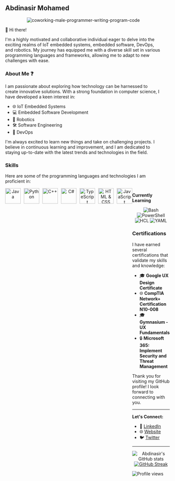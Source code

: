 ## Abdinasir Mohamed 
<div align="center">
  <img src="https://github.com/Abdinasir03/Abdinasir03/assets/115896606/48904a98-e796-467c-935b-ea9c847236c9" alt="coworking-male-programmer-writing-program-code">
</div>

👋 Hi there! 

I'm a highly motivated and collaborative individual eager to delve into the exciting realms of IoT embedded systems, embedded software, DevOps, and robotics. My journey has equipped me with a diverse skill set in various programming languages and frameworks, allowing me to adapt to new challenges with ease.


### About Me :question:

I am passionate about exploring how technology can be harnessed to create innovative solutions. With a strong foundation in computer science, I have developed a keen interest in:

- 🌐 IoT Embedded Systems
- 💻 Embedded Software Development
- 🤖 Robotics
- 🛠️ Software Engineering
- 🚀 DevOps

I'm always excited to learn new things and take on challenging projects. I believe in continuous learning and improvement, and I am dedicated to staying up-to-date with the latest trends and technologies in the field.

### Skills

Here are some of the programming languages and technologies I am proficient in:

<div style="display: flex; justify-content: space-around;">

<div align="center">
<div style="display: flex; align-items: center; gap: 10px;">
    <img width="50" src="https://github.com/Abdinasir03/Abdinasir03/assets/115896606/d091104f-e7d9-4df5-837c-5d2b2b1aa980" alt="Java">
    <img width="50" src="https://github.com/Abdinasir03/Abdinasir03/assets/115896606/39026a0d-0636-4ed0-b381-1d2d420a262d" alt="Python">
    <img width="50" src="https://github.com/Abdinasir03/Abdinasir03/assets/115896606/08bd2ad0-3c20-40d6-8ffb-f8a5dce0a41d" alt="C++">
    <img width="50" src="https://github.com/Abdinasir03/Abdinasir03/assets/115896606/5c464694-9d72-4033-9c24-61caf246e32d" alt="C#">
    <img width="50" src="https://github.com/Abdinasir03/Abdinasir03/assets/115896606/f30a694b-e35e-40c8-a62b-c1495786fa4b" alt="TypeScript">
    <img width="50" src="https://github.com/Abdinasir03/Abdinasir03/assets/115896606/ff281b74-d7de-497c-88aa-af3225cca97c" alt="HTML & CSS">
    <img width="50" src="https://github.com/Abdinasir03/Abdinasir03/assets/115896606/84505f77-635c-45a1-8b51-c65496ba0bb1" alt="JavaScript">
</div>
</div>

<div>
  
**Currently Learning**
<div align="center">

![Bash](https://img.shields.io/badge/Bash-4EAA25?style=for-the-badge&logo=gnu-bash&logoColor=white) 
![PowerShell](https://img.shields.io/badge/PowerShell-5391FE?style=for-the-badge&logo=powershell&logoColor=white) 
![HCL](https://img.shields.io/badge/HCL-555?style=for-the-badge&logo=hashicorp&logoColor=white) 
![YAML](https://img.shields.io/badge/YAML-000?style=for-the-badge&logo=yaml&logoColor=white) 
</div>

### Certifications

I have earned several certifications that validate my skills and knowledge:

- 🎓 **Google UX Design Certificate**
- 🌐 **CompTIA Network+ Certification N10-008**
- 🎓 **Gymnasium - UX Fundamentals**
- 🔒 **Microsoft 365: Implement Security and Threat Management**

Thank you for visiting my GitHub profile! I look forward to connecting with you.

---

**Let's Connect:**
- 🔗 [LinkedIn](https://www.linkedin.com/in/abdinasir-mohamed-357537254/)
- 🌐 [Website](https://www.yourwebsite.com)
- 🐦 [Twitter](https://twitter.com/yourprofile)

---

<div align="center">
  <img src="https://github-readme-stats.vercel.app/api?username=Abdinasir03&theme=dark&show_icons=true" alt="Abdinasir's GitHub stats" />
</div>

<div align="center">
  <a href="https://git.io/streak-stats">
    <img src="https://streak-stats.demolab.com/?user=Abdinasir03&theme=dark&show" alt="GitHub Streak" />
  </a>
</div>

![Profile views](https://komarev.com/ghpvc/?username=Abdinasir03)





